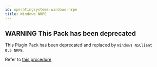 ```yaml
---
id: operatingsystems-windows-nrpe
title: Windows NRPE
---
```


## **WARNING** This Pack has been deprecated

This Plugin Pack has been deprecated and replaced by `Windows NSClient 0.5 NRPE`. 

Refer to [this procedure](operatingsystems-windows-nsclient-05-nrpe.md)